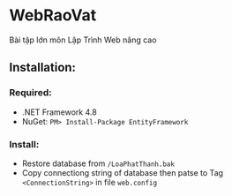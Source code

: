 # WebRaoVat
Bài tập lớn môn Lập Trình Web nâng cao

## Installation:
### Required:
* .NET Framework 4.8
* NuGet: `PM> Install-Package EntityFramework`
### Install:
* Restore database from `/LoaPhatThanh.bak`
* Copy connectiong string of database then patse to Tag `<ConnectionString>` in file `web.config`
